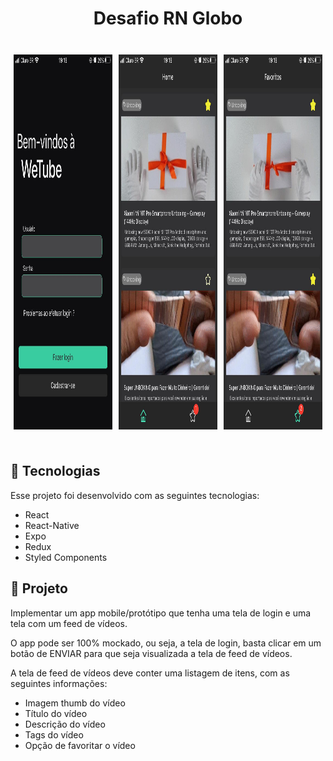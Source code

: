 <h1 align="center">
  Desafio RN Globo
</h1>

<br>

<div style="display: flex; flex-direction: row; justify-content: center;">
  <p align="center" style="margin: 5px;">
    <img alt="print1" src="./assets/print1.jpeg" height="600px">
  </p>

  <p align="center" style="margin: 5px;">
    <img alt="print2" src="./assets/print2.jpeg" height="600px">
  </p>

  <p align="center" style="margin: 5px;">
    <img alt="print3" src="./assets/print3.jpeg" height="600px">
  </p>
</div>

<br>

## 📛 Tecnologias

Esse projeto foi desenvolvido com as seguintes tecnologias:

- React
- React-Native
- Expo
- Redux
- Styled Components

## 🏀 Projeto

Implementar um app mobile/protótipo que tenha uma tela de login e uma tela com um feed de vídeos.

O app pode ser 100% mockado, ou seja, a tela de login, basta clicar em um botão de ENVIAR para que seja visualizada a
tela de feed de vídeos.

A tela de feed de vídeos deve conter uma listagem de itens, com as seguintes informações:

- Imagem thumb do vídeo
- Título do vídeo
- Descrição do vídeo
- Tags do vídeo
- Opção de favoritar o vídeo
